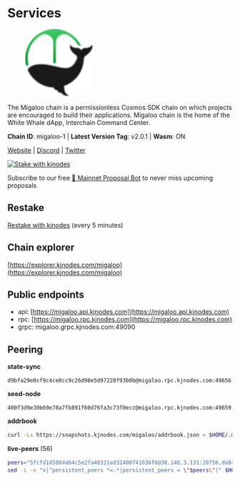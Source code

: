 # Services

<figure><img src="https://raw.githubusercontent.com/kj89/cosmos-images/main/logos/migaloo.png" width="150" alt=""><figcaption></figcaption></figure>

The Migaloo chain is a permissionless Cosmos SDK chain on which  projects are encouraged to build their applications. Migaloo chain  is the home of the White Whale dApp, Interchain Command Center.

**Chain ID**: migaloo-1 | **Latest Version Tag**: v2.0.1 | **Wasm**: ON

[Website](https://whitewhale.money) | [Discord](https://discord.gg/AyvcgD4jy3) | [Twitter](https://twitter.com/WhiteWhaleDefi)

[![Stake with kjnodes](https://i.ibb.co/cr44Q8j/button-stake-with-kjnodes.png)](https://restake.app/migaloo/migaloovaloper1jxtgnfw3tatfh90ju9j76dfrt3yea0zw2vnr8v)

Subscribe to our free [🤖 Mainnet Proposal Bot](https://t.me/kjnodes_proposal_bot) to never miss upcoming proposals

## Restake

[Restake with kjnodes](https://restake.app/migaloo/migaloovaloper1jxtgnfw3tatfh90ju9j76dfrt3yea0zw2vnr8v) (every 5 minutes)
## Chain explorer
[https://explorer.kjnodes.com/migaloo](https://explorer.kjnodes.com/migaloo)

## Public endpoints

* api: [https://migaloo.api.kjnodes.com](https://migaloo.api.kjnodes.com)
* rpc: [https://migaloo.rpc.kjnodes.com](https://migaloo.rpc.kjnodes.com)
* grpc: migaloo.grpc.kjnodes.com:49090

## Peering

**state-sync**

```text
d9bfa29e0cf9c4ce0cc9c26d98e5d97228f93b0b@migaloo.rpc.kjnodes.com:49656
```

**seed-node**

```text
400f3d9e30b69e78a7fb891f60d76fa3c73f0ecc@migaloo.rpc.kjnodes.com:49659
```

**addrbook**
```bash
curl -Ls https://snapshots.kjnodes.com/migaloo/addrbook.json > $HOME/.migalood/config/addrbook.json
```

**live-peers** (56)
```bash
peers="5fcfd1d5884ab4c5e2fa40321ad32400741636f6@38.146.3.131:20756,da843d721574dd06d04b6fa32c9d7d552a376bf4@178.128.238.183:26120,a0a450ead908bd65813322c1373802ef32c5736d@65.108.235.33:4000,78f0f5aa89b7ed92a5728dd3f67f646d8dda5213@198.244.228.162:55736,fe04ff9a13d8f0b23463e832f75eb5c845bd375e@213.239.214.73:7095,554eb4a15e05af8317c3f98d6efd51d1ace1bc9c@146.59.85.223:20756,d9bfa29e0cf9c4ce0cc9c26d98e5d97228f93b0b@65.109.88.38:49656,e91f650bb3d5b66762093150718af358c6355cc5@15.235.10.35:36656,45a88789d86553f6cd7c7ee48786847e462e7dd6@5.75.161.219:26656,0326c9ee117587b7ebe3b26b00820642a8cf48ff@65.108.238.102:20756,8a9e42026a687b2762cefbd74584ccbd6afa0be1@65.109.83.124:26656,8ab347211b90560a0dca64ef0e4eef29012f2f67@65.109.71.119:26656,5429bc670b77cd9c61481912ea194bea8aa6d0cd@51.81.155.189:20756,320ec920b1c1adc94556f9f64eeb575e07ef9d27@24.158.14.210:26656,175ca82ab5b282549d68d79ff2c3703d26bcacef@141.94.109.71:20757,eb1fbb7aad4ca36f64d866103c1f005f729a350a@195.14.6.2:26656,462a37ca052c4d058e505959393574045dce9489@116.202.36.240:20756,ae59eca81ad3e1d322be44963cdbe2a2da6d84cd@162.19.238.151:26656,6870906f86e474d88d077c7c55af36debe49da04@178.162.165.194:7095,51ca404bbc73d07fc0d6529388c90f807c5acf0b@65.109.104.72:20756,3b3428d679faa1bd498b3554ca798de3a0d802c6@162.19.89.8:20756,6f6f726ae93eadec16ea3de93e147de4061b6be4@84.203.117.234:26656,347e6fa3c974e91aee92da5793486ba3f1bae67d@23.88.112.67:26656,a2de879ea1ab3a851c6ccebd3cf379a14754e03e@65.109.35.90:31656,9cb7ba30c7eb7e9b516b90e09ca0f53250927440@146.59.52.135:8095,19a1b27499bd98efa61f2a722b02d4863ccecaef@96.73.27.73:26656,d20e91b12956469860da37a8e538305dad8d23d4@185.119.118.110:4000,aedf3405d57c3efdcc2bdb1d571dc10f05247f08@51.89.40.85:22656,3dbcf84845d3ec638687e0d72af69b377c0313e7@89.58.43.178:49656,ccaccdf6bafcb57197d86a1420a289cd39fe0ae9@85.10.200.231:8095,56a59158450e6f819502812cf28febd65c1ac6be@206.189.26.213:26120,dfe5f91f824880e19d47475546d9874e0f2cea8c@5.79.74.229:8095,f7dede5bd05eb9615c8c6fa273e25bd4f10f56b8@65.108.109.240:3000,9780ea85f4d0f4cb5ebca14992ce11ebe1982d35@188.172.229.26:26656,4236750928a4dcb742e50e30e500ebc9ee39f240@35.223.246.103:26656,81eefc4de6acec31ccdd519d53270be024e4fe68@51.210.223.186:7095,32eed8c4079201b143d92860c9146b1d9e126aa2@168.119.89.8:26656,2fd235d3f0a1a84abd197dcfdaf04fdabc092db8@168.119.62.80:26656,c616069071f0864b5b0e995f8d8961536b41ab62@15.204.141.36:26656,7e2bf7bdcc3b40a1dae4c9befb1ef1cb47d03c6d@65.108.10.37:26656,ad9d79aba19b176117aa0c73e519ee66d205b6ea@135.181.223.115:2550,a46ad42b84690a2af0071f20337182b3bfba75fc@38.146.3.130:20756,2e756df28be5e4fa7d332ba732a160202ef86eee@167.235.21.165:26656,0c38efdc028867765e68f02979958468384ad087@51.89.155.2:23656,2e71dbd7d4c079ba7894c5287291c17ba58a6504@141.95.47.78:26656,538b5c109a7b7d64ddb50b7d3de518321bc833c4@192.99.44.79:20756,bad243ed32f5df33f3227aca407310e66ca19b19@116.202.143.92:20756,98e489fc375c4dd26eb0d2410fab4e1ab049f61b@144.126.141.236:26656,3ef97d0e832e9e1312da0e5217a9297dd7f4b900@135.181.215.62:4110,1d3809b25bbe6a29bc2415df77c9fc82e46fd384@18.117.74.187:26656,80be85c4980deccaa2fbd710029f0eb660dadf9a@51.81.16.186:26656,aba0c3f98fb5bef1a0d991b8e2b8bba24f9908b6@65.108.111.236:55736,e3fee82bd16509145c45b3dc0b8f4db25315078e@212.227.13.120:26656,70d1818f50d983bfebf4c8546b221687b76cd4b0@51.81.107.95:20756,59c74642d0ec4d012dd7bd0a7e5af1eadf2061b2@65.109.30.183:26656,9f55d181ba68c2a7b62d065fa5974bc1ada7395f@188.165.252.51:26656"
sed -i -e "s|^persistent_peers *=.*|persistent_peers = \"$peers\"|" $HOME/.migalood/config/config.toml
```
